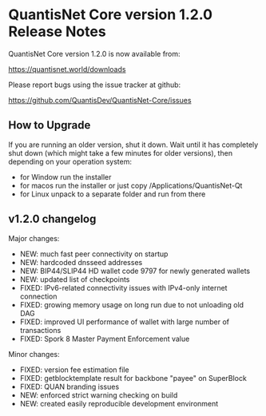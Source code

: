 QuantisNet Core version 1.2.0 Release Notes
=======================================


QuantisNet Core version 1.2.0 is now available from:

  https://quantisnet.world/downloads

Please report bugs using the issue tracker at github:

  https://github.com/QuantisDev/QuantisNet-Core/issues


How to Upgrade
--------------

If you are running an older version, shut it down. Wait until it has completely
shut down (which might take a few minutes for older versions), then depending on
your operation system:

* for Window run the installer
* for macos run the installer or just copy /Applications/QuantisNet-Qt
* for Linux unpack to a separate folder and run from there


v1.2.0 changelog
----------------

Major changes:

- NEW: much fast peer connectivity on startup
- NEW: hardcoded dnsseed addresses
- NEW: BIP44/SLIP44 HD wallet code 9797 for newly generated wallets
- NEW: updated list of checkpoints
- FIXED: IPv6-related connectivity issues with IPv4-only internet connection
- FIXED: growing memory usage on long run due to not unloading old DAG
- FIXED: improved UI performance of wallet with large number of transactions
- FIXED: Spork 8 Master Payment Enforcement value

Minor changes:

- FIXED: version fee estimation file
- FIXED: getblocktemplate result for backbone "payee" on SuperBlock
- FIXED: QUAN branding issues
- NEW: enforced strict warning checking on build
- NEW: created easily reproducible development environment
